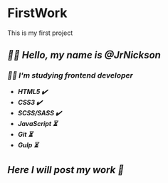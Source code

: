 # FirstWork
This is my first project

## ***:raising_hand_man: Hello, my name is @JrNickson***
### ***:man_student: I'm studying frontend developer***
* ***HTML5 :heavy_check_mark:***
* ***CSS3 :heavy_check_mark:***
* ***SCSS/SASS :heavy_check_mark:***
* ***JavaScript :hourglass_flowing_sand:***
* ***Git :hourglass_flowing_sand:***
* ***Gulp :hourglass_flowing_sand:***


## ***Here I will post my work 	:floppy_disk:***
